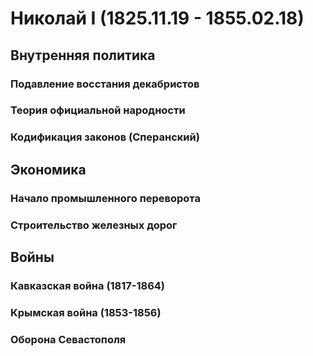 # Николай I (1825.11.19 - 1855.02.18)
## Внутренняя политика
### Подавление восстания декабристов
### Теория официальной народности
### Кодификация законов (Сперанский)
## Экономика
### Начало промышленного переворота
### Строительство железных дорог
## Войны
### Кавказская война (1817-1864)
### Крымская война (1853-1856)
### Оборона Севастополя